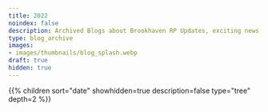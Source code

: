 ```yaml
---
title: 2022
noindex: false
description: Archived Blogs about Brookhaven RP Updates, exciting news, and new findings
type: blog_archive
images:
- images/thumbnails/blog_splash.webp
draft: true
hidden: true
---
```




{{% children sort="date" showhidden=true description=false type="tree" depth=2 %}}
